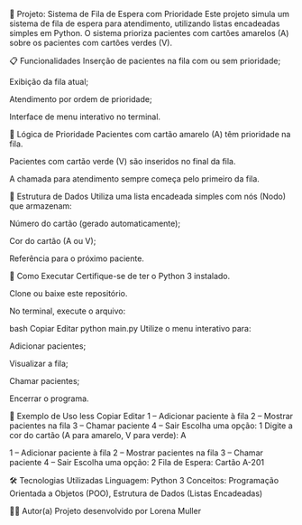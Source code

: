 🏥 Projeto: Sistema de Fila de Espera com Prioridade
Este projeto simula um sistema de fila de espera para atendimento, utilizando listas encadeadas simples em Python. O sistema prioriza pacientes com cartões amarelos (A) sobre os pacientes com cartões verdes (V).

📋 Funcionalidades
Inserção de pacientes na fila com ou sem prioridade;

Exibição da fila atual;

Atendimento por ordem de prioridade;

Interface de menu interativo no terminal.

🎯 Lógica de Prioridade
Pacientes com cartão amarelo (A) têm prioridade na fila.

Pacientes com cartão verde (V) são inseridos no final da fila.

A chamada para atendimento sempre começa pelo primeiro da fila.

🧠 Estrutura de Dados
Utiliza uma lista encadeada simples com nós (Nodo) que armazenam:

Número do cartão (gerado automaticamente);

Cor do cartão (A ou V);

Referência para o próximo paciente.

🚀 Como Executar
Certifique-se de ter o Python 3 instalado.

Clone ou baixe este repositório.

No terminal, execute o arquivo:

bash
Copiar
Editar
python main.py
Utilize o menu interativo para:

Adicionar pacientes;

Visualizar a fila;

Chamar pacientes;

Encerrar o programa.

📌 Exemplo de Uso
less
Copiar
Editar
1 – Adicionar paciente à fila
2 – Mostrar pacientes na fila
3 – Chamar paciente
4 – Sair
Escolha uma opção: 1
Digite a cor do cartão (A para amarelo, V para verde): A

1 – Adicionar paciente à fila
2 – Mostrar pacientes na fila
3 – Chamar paciente
4 – Sair
Escolha uma opção: 2
Fila de Espera:
Cartão A-201

🛠️ Tecnologias Utilizadas
Linguagem: Python 3
Conceitos: Programação Orientada a Objetos (POO), Estrutura de Dados (Listas Encadeadas)

👩‍💻 Autor(a)
Projeto desenvolvido por Lorena Muller
